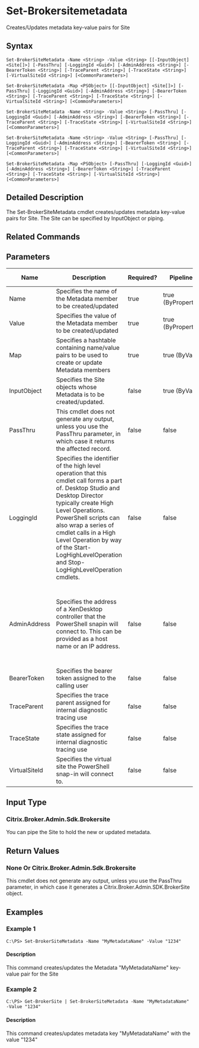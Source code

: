 ﻿
# Set-Brokersitemetadata
Creates/Updates metadata key-value pairs for Site
## Syntax

```
Set-BrokerSiteMetadata -Name <String> -Value <String> [[-InputObject] <Site[]>] [-PassThru] [-LoggingId <Guid>] [-AdminAddress <String>] [-BearerToken <String>] [-TraceParent <String>] [-TraceState <String>] [-VirtualSiteId <String>] [<CommonParameters>]  
  
Set-BrokerSiteMetadata -Map <PSObject> [[-InputObject] <Site[]>] [-PassThru] [-LoggingId <Guid>] [-AdminAddress <String>] [-BearerToken <String>] [-TraceParent <String>] [-TraceState <String>] [-VirtualSiteId <String>] [<CommonParameters>]  
  
Set-BrokerSiteMetadata -Name <String> -Value <String> [-PassThru] [-LoggingId <Guid>] [-AdminAddress <String>] [-BearerToken <String>] [-TraceParent <String>] [-TraceState <String>] [-VirtualSiteId <String>] [<CommonParameters>]  
  
Set-BrokerSiteMetadata -Name <String> -Value <String> [-PassThru] [-LoggingId <Guid>] [-AdminAddress <String>] [-BearerToken <String>] [-TraceParent <String>] [-TraceState <String>] [-VirtualSiteId <String>] [<CommonParameters>]  
  
Set-BrokerSiteMetadata -Map <PSObject> [-PassThru] [-LoggingId <Guid>] [-AdminAddress <String>] [-BearerToken <String>] [-TraceParent <String>] [-TraceState <String>] [-VirtualSiteId <String>] [<CommonParameters>]
```

## Detailed Description
The Set-BrokerSiteMetadata cmdlet creates/updates metadata key-value pairs for Site. The Site can be specified by InputObject or piping.


## Related Commands

## Parameters
| Name   | Description | Required? | Pipeline Input | Default Value |
| --- | --- | --- | --- | --- |
| Name | Specifies the name of the Metadata member to be created/updated | true | true (ByPropertyName) |  |
| Value | Specifies the value of the Metadata member to be created/updated | true | true (ByPropertyName) |  |
| Map | Specifies a hashtable containing name/value pairs to be used to create or update Metadata members | true | true (ByValue) |  |
| InputObject | Specifies the Site objects whose Metadata is to be created/updated. | false | true (ByValue) |  |
| PassThru | This cmdlet does not generate any output, unless you use the PassThru parameter, in which case it returns the affected record. | false | false | False |
| LoggingId | Specifies the identifier of the high level operation that this cmdlet call forms a part of. Desktop Studio and Desktop Director typically create High Level Operations. PowerShell scripts can also wrap a series of cmdlet calls in a High Level Operation by way of the Start-LogHighLevelOperation and Stop-LogHighLevelOperation cmdlets. | false | false |  |
| AdminAddress | Specifies the address of a XenDesktop controller that the PowerShell snapin will connect to. This can be provided as a host name or an IP address. | false | false | Localhost. Once a value is provided by any cmdlet, this value will become the default. |
| BearerToken | Specifies the bearer token assigned to the calling user | false | false |  |
| TraceParent | Specifies the trace parent assigned for internal diagnostic tracing use | false | false |  |
| TraceState | Specifies the trace state assigned for internal diagnostic tracing use | false | false |  |
| VirtualSiteId | Specifies the virtual site the PowerShell snap-in will connect to. | false | false |  |

## Input Type

### Citrix.Broker.Admin.Sdk.Brokersite
You can pipe the Site to hold the new or updated metadata.
## Return Values

### None Or Citrix.Broker.Admin.Sdk.Brokersite
This cmdlet does not generate any output, unless you use the PassThru parameter, in which case it generates a Citrix.Broker.Admin.SDK.BrokerSite object.
## Examples

### Example 1

```
C:\PS> Set-BrokerSiteMetadata -Name "MyMetadataName" -Value "1234"
```

#### Description
This command creates/updates the Metadata "MyMetadataName" key-value pair for the Site
### Example 2

```
C:\PS> Get-BrokerSite | Set-BrokerSiteMetadata -Name "MyMetadataName" -Value "1234"
```

#### Description
This command creates/updates metadata key "MyMetadataName" with the value "1234"
